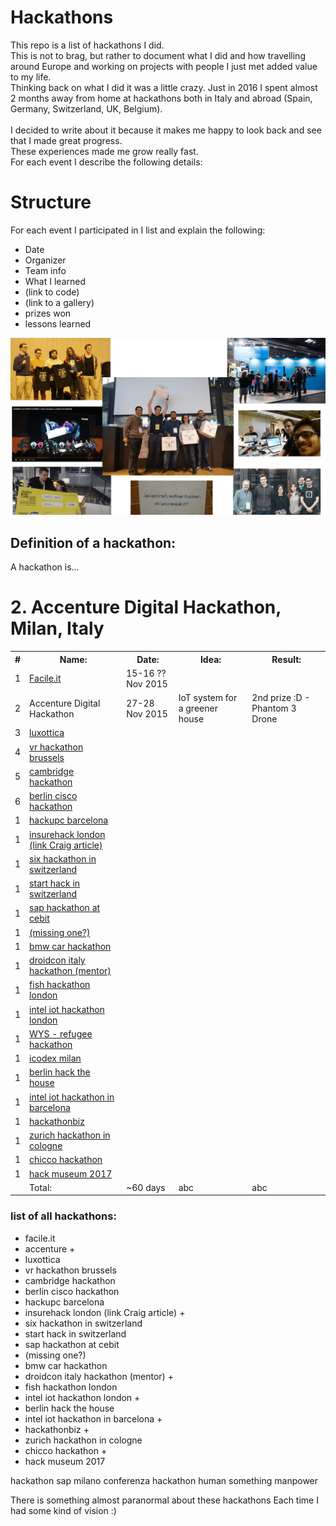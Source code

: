 # Hackathons

This repo is a list of hackathons I did. <br />
This is not to brag, but rather to document what I did and how travelling around Europe and working on projects with people
I just met added value to my life. <br />
Thinking back on what I did it was a little crazy. Just in 2016 I spent almost 2 months away from home at hackathons 
both in Italy and abroad (Spain, Germany, Switzerland, UK, Belgium). <br />
<br />
I decided to write about it because it makes me happy to look back and see that I made great progress.<br />
These experiences made me grow really fast.
<br />
For each event I describe the following details:



# Structure
For each event I participated in I list and explain the following:
* Date
* Organizer
* Team info
* What I learned
* (link to code)
* (link to a gallery)
* prizes won
* lessons learned

![My attempt to do a creative collage](/media/hackathons_cover.png)

## Definition of a hackathon:
A hackathon is...



# 2. Accenture Digital Hackathon, Milan, Italy


<table>
    <tr>
        <th>#</th>
        <th>Name:</th>
        <th>Date:</th>
        <th>Idea:</th>
        <th>Result:</th>
    </tr>
    <tr>
        <td>1</td>
        <td><a href="events/h01_facile_it/">Facile.it</a></td>
        <td>15-16 ?? Nov 2015</td>
        <td></td>
        <td></td>
    </tr>
    <tr>
        <td>2</td>
        <td>Accenture Digital Hackathon</td>
        <td>27-28 Nov 2015</td>
        <td>IoT system for a greener house</td>
        <td>2nd prize :D - Phantom 3 Drone</td>
    </tr>
    <tr>
        <td>3</td>
        <td><a href="#">luxottica</a></td>
        <td></td>
        <td></td>
        <td></td>
    </tr>
    <tr>
        <td>4</td>
        <td><a href="#">vr hackathon brussels</a></td>
        <td></td>
        <td></td>
        <td></td>
    </tr>
    <tr>
        <td>5</td>
        <td><a href="#">cambridge hackathon</a></td>
        <td></td>
        <td></td>
    <td></td>
    </tr>
    <tr>
        <td>6</td>
        <td><a href="#">berlin cisco hackathon</a></td>
        <td></td>
        <td></td>
        <td></td>
    </tr>
    <tr>
        <td>1</td>
        <td><a href="#">hackupc barcelona</a></td>
        <td></td>
        <td></td>
        <td></td>
    </tr>
    <tr>
    <td>1</td>
        <td><a href="#">insurehack london (link Craig article)</a></td>
        <td></td>
        <td></td>
        <td></td>
    </tr>
    <tr>
    <td>1</td>
        <td><a href="#">six hackathon in switzerland</a></td>
        <td></td>
        <td></td>
        <td></td>
    </tr>
    <tr>
    <td>1</td>
        <td><a href="#">start hack in switzerland</a></td>
        <td></td>
        <td></td>
        <td></td>
    </tr>
    <tr>
    <td>1</td>
        <td><a href="#">sap hackathon at cebit</a></td>
        <td></td>
        <td></td>
        <td></td>
    </tr>
    <tr>
    <td>1</td>
        <td><a href="#">(missing one?)</a></td>
        <td></td>
        <td></td>
        <td></td>
    </tr>
    <tr>
    <td>1</td>
        <td><a href="#">bmw car hackathon</a></td>
        <td></td>
        <td></td>
        <td></td>
    </tr>
    <tr>
    <td>1</td>
        <td><a href="#">droidcon italy hackathon (mentor)</a></td>
        <td></td>
        <td></td>
        <td></td>
    </tr>
    <tr>
    <td>1</td>
        <td><a href="#">fish hackathon london</a></td>
        <td></td>
        <td></td>
        <td></td>
    </tr>
    <tr>
    <td>1</td>
        <td><a href="#">intel iot hackathon london</a></td>
        <td></td>
        <td></td>
        <td></td>
    </tr>
    <tr>
    <td>1</td>
        <td><a href="#">WYS - refugee hackathon</a></td>
        <td></td>
        <td></td>
        <td></td>
    </tr>
    <tr>
    <td>1</td>
        <td><a href="#">icodex milan</a></td>
        <td></td>
        <td></td>
        <td></td>
    </tr>
    <tr>
    <td>1</td>
        <td><a href="#">berlin hack the house</a></td>
        <td></td>
        <td></td>
        <td></td>
    </tr>
    <tr>
    <td>1</td>
        <td><a href="#">intel iot hackathon in barcelona</a></td>
        <td></td>
        <td></td>
        <td></td>
    </tr>
    <tr>
    <td>1</td>
        <td><a href="#">hackathonbiz</a></td>
        <td></td>
        <td></td>
        <td></td>
    </tr>
    <tr>
    <td>1</td>
        <td><a href="#">zurich hackathon in cologne</a></td>
        <td></td>
        <td></td>
        <td></td>
    </tr>
    <tr>
    <td>1</td>
        <td><a href="#">chicco hackathon</a></td>
        <td></td>
        <td></td>
        <td></td>
    </tr>
    <tr>
    <td>1</td>
        <td><a href="#">hack museum 2017</a></td>
        <td></td>
        <td></td>
        <td></td>
    </tr>
    <td><br /></td>
        <td>Total:</td>
        <td>~60 days</td>
        <td>abc</td>
        <td>abc</td>
    </tr>
</table>

### list of all hackathons:
* facile.it
* accenture +
* luxottica
* vr hackathon brussels
* cambridge hackathon
* berlin cisco hackathon
* hackupc barcelona
* insurehack london (link Craig article) +
* six hackathon in switzerland
* start hack in switzerland
* sap hackathon at cebit
* (missing one?)
* bmw car hackathon
* droidcon italy hackathon (mentor) +
* fish hackathon london
* intel iot hackathon london +
* berlin hack the house
* intel iot hackathon in barcelona +
* hackathonbiz +
* zurich hackathon in cologne
* chicco hackathon +
* hack museum 2017

hackathon sap milano conferenza
hackathon human something manpower


There is something almost paranormal about these hackathons
Each time I had some kind of vision :)
